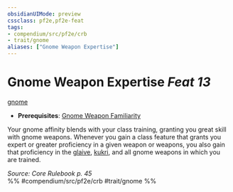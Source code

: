 ```yaml
---
obsidianUIMode: preview
cssclass: pf2e,pf2e-feat
tags:
- compendium/src/pf2e/crb
- trait/gnome
aliases: ["Gnome Weapon Expertise"]
---
```

# Gnome Weapon Expertise  *Feat 13*  
[gnome](../../rules/traits/gnome.md)  

- **Prerequisites**: [Gnome Weapon Familiarity](gnome-weapon-familiarity.md)

Your gnome affinity blends with your class training, granting you great skill with gnome weapons. Whenever you gain a class feature that grants you expert or greater proficiency in a given weapon or weapons, you also gain that proficiency in the [glaive](../equipment/items/glaive.md), [kukri](../equipment/items/kukri.md), and all gnome weapons in which you are trained.

*Source: Core Rulebook p. 45*  
%% #compendium/src/pf2e/crb #trait/gnome %%